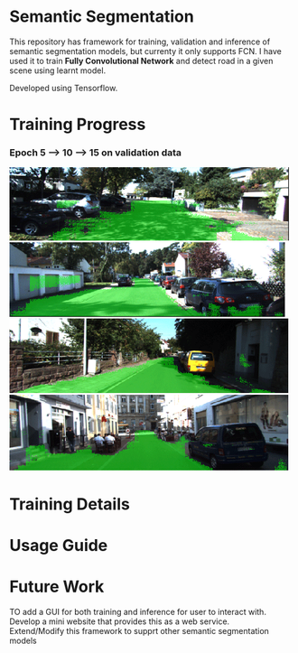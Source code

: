# Semantic Segmentation
This repository has framework for training, validation and inference of semantic segmentation models, but currenty it only supports FCN.
I have used it to train <b>Fully Convolutional Network</b> and detect road in a given scene using learnt model.  

Developed using Tensorflow.

# Training Progress
### Epoch 5 --> 10 --> 15 on validation data
![](res/Figure_6.gif) ![](res/Figure_17.gif) ![](res/Figure_4.gif) ![](res/Figure_9.gif)

# Training Details

# Usage Guide
# Future Work
TO add a GUI for both training and inference for user to interact with.  
Develop a mini website that provides this as a web service.  
Extend/Modify this framework to supprt other semantic segmentation models

